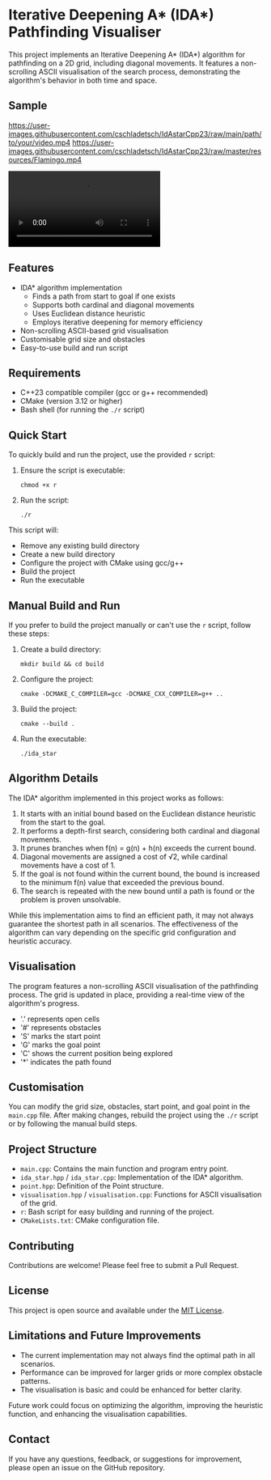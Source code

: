 # Iterative Deepening A* (IDA*) Pathfinding Visualiser

This project implements an Iterative Deepening A* (IDA*) algorithm for pathfinding on a 2D grid, including diagonal movements. It features a non-scrolling ASCII visualisation of the search process, demonstrating the algorithm's behavior in both time and space.

## Sample

https://user-images.githubusercontent.com/cschladetsch/IdAstarCpp23/raw/main/path/to/your/video.mp4
https://user-images.githubusercontent.com/cschladetsch/IdAstarCpp23/raw/master/resources/Flamingo.mp4

![anim](resources/Flamingo.mp4)

## Features

- IDA* algorithm implementation
  - Finds a path from start to goal if one exists
  - Supports both cardinal and diagonal movements
  - Uses Euclidean distance heuristic
  - Employs iterative deepening for memory efficiency
- Non-scrolling ASCII-based grid visualisation
- Customisable grid size and obstacles
- Easy-to-use build and run script

## Requirements

- C++23 compatible compiler (gcc or g++ recommended)
- CMake (version 3.12 or higher)
- Bash shell (for running the `./r` script)

## Quick Start

To quickly build and run the project, use the provided `r` script:

1. Ensure the script is executable:
   ```
   chmod +x r
   ```

2. Run the script:
   ```
   ./r
   ```

This script will:
- Remove any existing build directory
- Create a new build directory
- Configure the project with CMake using gcc/g++
- Build the project
- Run the executable

## Manual Build and Run

If you prefer to build the project manually or can't use the `r` script, follow these steps:

1. Create a build directory:
   ```
   mkdir build && cd build
   ```

2. Configure the project:
   ```
   cmake -DCMAKE_C_COMPILER=gcc -DCMAKE_CXX_COMPILER=g++ ..
   ```

3. Build the project:
   ```
   cmake --build .
   ```

4. Run the executable:
   ```
   ./ida_star
   ```

## Algorithm Details

The IDA* algorithm implemented in this project works as follows:

1. It starts with an initial bound based on the Euclidean distance heuristic from the start to the goal.
2. It performs a depth-first search, considering both cardinal and diagonal movements.
3. It prunes branches when f(n) = g(n) + h(n) exceeds the current bound.
4. Diagonal movements are assigned a cost of √2, while cardinal movements have a cost of 1.
5. If the goal is not found within the current bound, the bound is increased to the minimum f(n) value that exceeded the previous bound.
6. The search is repeated with the new bound until a path is found or the problem is proven unsolvable.

While this implementation aims to find an efficient path, it may not always guarantee the shortest path in all scenarios. The effectiveness of the algorithm can vary depending on the specific grid configuration and heuristic accuracy.

## Visualisation

The program features a non-scrolling ASCII visualisation of the pathfinding process. The grid is updated in place, providing a real-time view of the algorithm's progress.

- '.' represents open cells
- '#' represents obstacles
- 'S' marks the start point
- 'G' marks the goal point
- 'C' shows the current position being explored
- '*' indicates the path found

## Customisation

You can modify the grid size, obstacles, start point, and goal point in the `main.cpp` file. After making changes, rebuild the project using the `./r` script or by following the manual build steps.

## Project Structure

- `main.cpp`: Contains the main function and program entry point.
- `ida_star.hpp` / `ida_star.cpp`: Implementation of the IDA* algorithm.
- `point.hpp`: Definition of the Point structure.
- `visualisation.hpp` / `visualisation.cpp`: Functions for ASCII visualisation of the grid.
- `r`: Bash script for easy building and running of the project.
- `CMakeLists.txt`: CMake configuration file.

## Contributing

Contributions are welcome! Please feel free to submit a Pull Request.

## License

This project is open source and available under the [MIT License](LICENSE).

## Limitations and Future Improvements

- The current implementation may not always find the optimal path in all scenarios.
- Performance can be improved for larger grids or more complex obstacle patterns.
- The visualisation is basic and could be enhanced for better clarity.

Future work could focus on optimizing the algorithm, improving the heuristic function, and enhancing the visualisation capabilities.

## Contact

If you have any questions, feedback, or suggestions for improvement, please open an issue on the GitHub repository.

